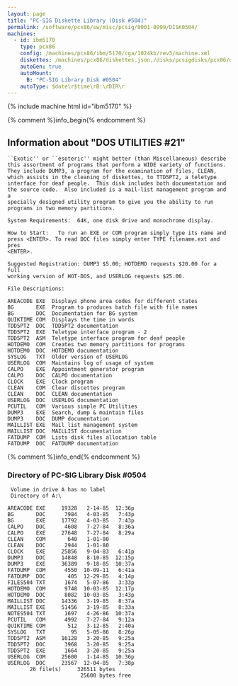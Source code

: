 ```yaml
---
layout: page
title: "PC-SIG Diskette Library (Disk #504)"
permalink: /software/pcx86/sw/misc/pcsig/0001-0999/DISK0504/
machines:
  - id: ibm5170
    type: pcx86
    config: /machines/pcx86/ibm/5170/cga/1024kb/rev3/machine.xml
    diskettes: /machines/pcx86/diskettes.json,/disks/pcsigdisks/pcx86/diskettes.json
    autoGen: true
    autoMount:
      B: "PC-SIG Library Disk #0504"
    autoType: $date\r$time\rB:\rDIR\r
---
```


{% include machine.html id="ibm5170" %}

{% comment %}info_begin{% endcomment %}

## Information about "DOS UTILITIES #21"

    ``Exotic'' or ``esoteric'' might better (than Miscellaneous) describe
    this assortment of programs that perform a WIDE variety of functions.
    They include DUMP3, a program for the examination of files, CLEAN,
    which assists in the cleaning of diskettes, to TTD5PT2, a teletype
    interface for deaf people.  This disk includes both documentation and
    the source code.  Also included is a mail-list management program and a
    specially designed utility program to give you the ability to run
    programs in two memory partitions.
    
    System Requirements:  64K, one disk drive and monochrome display.
    
    How to Start:   To run an EXE or COM program simply type its name and
    press <ENTER>. To read DOC files simply enter TYPE filename.ext and pres
    <ENTER>.
    
    Suggested Registration: DUMP3 $5.00; HOTDEMO requests $20.00 for a full
    working version of HOT-DOS, and USERLOG requests $25.00.
    
    File Descriptions:
    
    AREACODE EXE  Displays phone area codes for different states
    BG       EXE  Program to produces batch file with file names
    BG       DOC  Documentation for BG system
    QUIKTIME COM  Displays the time in words
    TDD5PT2  DOC  TDD5PT2 documentation
    TDD5PT2  EXE  Teletype interface program - 2
    TDD5PT2  ASM  Teletype interface program for deaf people
    HOTDEMO  COM  Creates two memory partitions for programs
    HOTDEMO  DOC  HOTDEMO documentation
    SYSLOG   TXT  Older version of USERLOG
    USERLOG  COM  Maintains log of usage of system
    CALPO    EXE  Appointment generator program
    CALPO    DOC  CALPO documentation
    CLOCK    EXE  Clock program
    CLEAN    COM  Clear discettes program
    CLEAN    DOC  CLEAN documentation
    USERLOG  DOC  USERLOG documentation
    PCUTIL   COM  Various simple PC Utilities
    DUMP3    EXE  Search, dump & maintain files
    DUMP3    DOC  DUMP documentation
    MAILLIST EXE  Mail list management system
    MAILLIST DOC  MAILLIST documentation
    FATDUMP  COM  Lists disk files allocation table
    FATDUMP  DOC  FATDUMP documentation
{% comment %}info_end{% endcomment %}


### Directory of PC-SIG Library Disk #0504

     Volume in drive A has no label
     Directory of A:\

    AREACODE EXE     19328   2-14-85  12:36p
    BG       DOC      7984   4-03-85   7:43p
    BG       EXE     17792   4-03-85   7:43p
    CALPO    DOC      4608   7-27-84   8:36a
    CALPO    EXE     27648   7-27-84   8:29a
    CLEAN    COM       640   1-01-80
    CLEAN    DOC      2944   1-01-80
    CLOCK    EXE     25856   9-04-83   6:41p
    DUMP3    DOC     14848   8-10-85  12:15p
    DUMP3    EXE     36389   9-18-85  10:37a
    FATDUMP  COM      4550  10-09-11   6:41a
    FATDUMP  DOC       405  12-29-85   4:14p
    FILES504 TXT      1674   5-07-86   3:33p
    HOTDEMO  COM      9748  10-03-85  12:17p
    HOTDEMO  DOC      8082  10-03-85   3:43p
    MAILLIST DOC     14336   3-19-85   8:37a
    MAILLIST EXE     51456   3-19-85   8:33a
    NOTES504 TXT      1697   4-26-86  10:37a
    PCUTIL   COM      4992   7-27-84   9:12a
    QUIKTIME COM       512   3-12-85   2:40a
    SYSLOG   TXT        95   5-05-86   8:26p
    TDD5PT2  ASM     16128   3-20-85   9:25a
    TDD5PT2  DOC      3968   3-20-85   9:25a
    TDD5PT2  EXE      1664   3-20-85   9:25a
    USERLOG  COM     25600   1-14-85  10:36p
    USERLOG  DOC     23567  12-04-85   7:38p
           26 file(s)     326511 bytes
                           25600 bytes free
